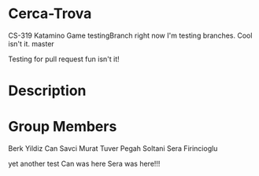 # Cerca-Trova
CS-319 Katamino Game
testingBranch
right now I'm testing branches. Cool isn't it. master

Testing for pull request fun isn't it!

# Description 

# Group Members
   Berk Yildiz
   Can Savci
   Murat Tuver 
   Pegah Soltani
   Sera Firincioglu



yet another test
Can was here
Sera was here!!!
